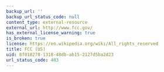 ```yaml
---
backup_url: ''
backup_url_status_code: null
content_type: external-resource
external_url: http://www.fcc.gov/
has_external_license_warning: true
is_broken: true
license: https://en.wikipedia.org/wiki/All_rights_reserved
title: FCC (US)
uid: 8f018278-1318-48db-ab15-2127d5ba2d23
url_status_code: 403
---
```

